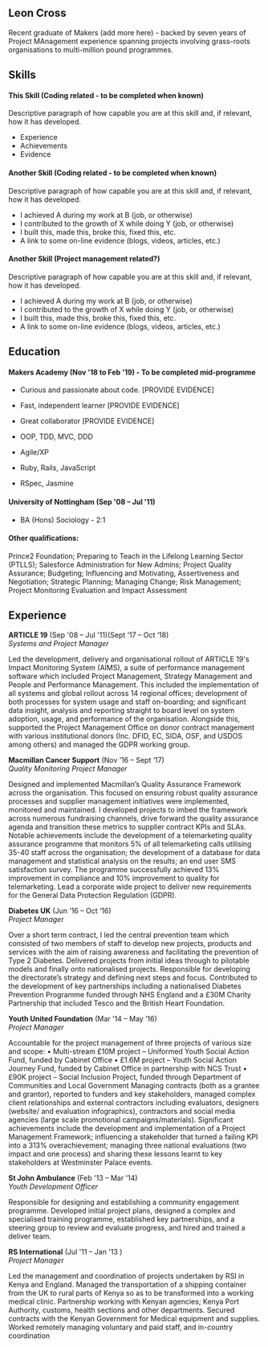 ## Leon Cross

Recent graduate of Makers (add more here) - backed by seven years of Project MAnagement experience spanning projects involving grass-roots organisations to multi-million pound programmes. 


## Skills

#### This Skill (Coding related - to be completed when known)

Descriptive paragraph of how capable you are at this skill and, if relevant, how it has developed.

- Experience
- Achievements
- Evidence

#### Another Skill (Coding related - to be completed when known)

Descriptive paragraph of how capable you are at this skill and, if relevant, how it has developed.

- I achieved A during my work at B (job, or otherwise)
- I contributed to the growth of X while doing Y (job, or otherwise)
- I built this, made this, broke this, fixed this, etc.
- A link to some on-line evidence (blogs, videos, articles, etc.)

#### Another Skill (Project management related?)

Descriptive paragraph of how capable you are at this skill and, if relevant, how it has developed.

- I achieved A during my work at B (job, or otherwise)
- I contributed to the growth of X while doing Y (job, or otherwise)
- I built this, made this, broke this, fixed this, etc.
- A link to some on-line evidence (blogs, videos, articles, etc.)

## Education

#### Makers Academy (Nov '18 to Feb '19) - To be completed mid-programme

- Curious and passionate about code. [PROVIDE EVIDENCE]
- Fast, independent learner [PROVIDE EVIDENCE]
- Great collaborator [PROVIDE EVIDENCE]

- OOP, TDD, MVC, DDD
- Agile/XP
- Ruby, Rails, JavaScript
- RSpec, Jasmine

#### University of Nottingham (Sep '08 – Jul '11)
- BA (Hons) Sociology - 2:1

#### Other qualifications:
Prince2 Foundation; Preparing to Teach in the Lifelong Learning Sector (PTLLS); Salesforce Administration for New Admins; Project Quality Assurance; Budgeting; Influencing and Motivating, Assertiveness and Negotiation; Strategic Planning; Managing Change; Risk Management; Project Monitoring Evaluation and Impact Assessment

## Experience

**ARTICLE 19** (Sep '08 – Jul '11)(Sept ‘17 – Oct ‘18)    
*Systems and Project Manager* 

Led the development, delivery and organisational rollout of ARTICLE 19's Impact Monitoring System (AIMS), a suite of performance management software which included Project Management, Strategy Management and People and Performance Management. This included the implementation of all systems and global rollout across 14 regional offices; development of both processes for system usage and staff on-boarding; and significant data insight, analysis and reporting straight to board level on system adoption, usage, and performance of the organisation. Alongside this, supported the Project Management Office on donor contract management with various institutional donors (Inc. DFID, EC, SIDA, OSF, and USDOS among others) and managed the GDPR working group.

**Macmillan Cancer Support** (Nov ’16 – Sept ‘17)   
*Quality Monitoring Project Manager*  

Designed and implemented Macmillan’s Quality Assurance Framework across the organisation. This focused on ensuring robust quality assurance processes and supplier management initiatives were implemented, monitored and maintained. I developed projects to imbed the framework across numerous fundraising channels, drive forward the quality assurance agenda and transition these metrics to supplier contract KPIs and SLAs. Notable achievements include the development of a telemarketing quality assurance programme that monitors 5% of all telemarketing calls utilising 35-40 staff across the organisation; the development of a database for data management and statistical analysis on the results; an end user SMS satisfaction survey. The programme successfully achieved 13% improvement in compliance and 10% improvement to quality for telemarketing. Lead a corporate wide project to deliver new requirements for the General Data Protection Regulation (GDPR).

**Diabetes UK** (Jun ’16 – Oct ‘16)    
*Project Manager*  

Over a short term contract, I led the central prevention team which consisted of two members of staff to develop new projects, products and services with the aim of raising awareness and facilitating the prevention of Type 2 Diabetes. Delivered projects from initial ideas through to pilotable models and finally onto nationalised projects. Responsible for developing the directorate’s strategy and defining next steps and focus. Contributed to the development of key partnerships including a nationalised Diabetes Prevention Programme funded through NHS England and a £30M Charity Partnership that included Tesco and the British Heart Foundation.   

**Youth United Foundation** (Mar '14 – May ‘16)   
*Project Manager*  

Accountable for the project management of three projects of various size and scope:
•	Multi-stream £10M project – Uniformed Youth Social Action Fund, funded by Cabinet Office
•	£1.6M project – Youth Social Action Journey Fund, funded by Cabinet Office in partnership with NCS Trust 
•	£90K project – Social Inclusion Project, funded through Department of Communities and Local Government
Managing contracts (both as a grantee and grantor), reported to funders and key stakeholders, managed complex client relationships and external contractors including evaluators, designers (website/ and evaluation infographics), contractors and social media agencies (large scale promotional campaigns/materials). 
Significant achievements include the development and implementation of a Project Management Framework; influencing a stakeholder that turned a failing KPI into a 313% overachievement; managing three national evaluations (two impact and one process) and sharing these lessons learnt to key stakeholders at Westminster Palace events.

**St John Ambulance** (Feb '13 – Mar '14)    
*Youth Development Officer*  

Responsible for designing and establishing a community engagement programme. Developed initial project plans, designed a complex and specialised training programme, established key partnerships, and a steering group to review and evaluate progress, and hired and trained a deliver team. 

**RS International** (Jul '11 – Jan '13	)   
*Project Manager*  

Led the management and coordination of projects undertaken by RSI in Kenya and England. Managed the transportation of a shipping container from the UK to rural parts of Kenya so as to be transformed into a working medical clinic. Partnership working with Kenyan agencies; Kenya Port Authority, customs, health sections and other departments. Secured contracts with the Kenyan Government for Medical equipment and supplies. Worked remotely managing voluntary and paid staff, and in-country coordination 
